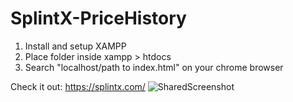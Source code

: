 # SplintX-PriceHistory

1. Install and setup XAMPP
2. Place folder inside xampp > htdocs
3. Search "localhost/path to index.html" on your chrome browser

Check it out: https://splintx.com/
![SharedScreenshot](https://user-images.githubusercontent.com/56518530/150012973-b4266fb1-d1f4-40b9-8aac-9a72065767f9.jpg)
